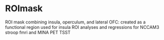 # ROImask
ROI mask combining insula, operculum, and lateral OFC: 
created as a functional region used for insula ROI analyses and regressions for NCCAM3 stroop fmri and MINA PET TSST
